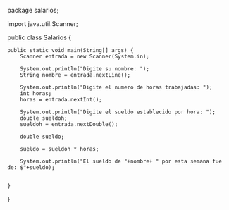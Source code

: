 
package salarios;

import java.util.Scanner;

public class Salarios {

    public static void main(String[] args) {
        Scanner entrada = new Scanner(System.in);
        
        System.out.println("Digite su nombre: ");
        String nombre = entrada.nextLine();
            
        System.out.println("Digite el numero de horas trabajadas: ");
        int horas;
        horas = entrada.nextInt();
        
        System.out.println("Digite el sueldo establecido por hora: ");
        double sueldoh;
        sueldoh = entrada.nextDouble();
        
        double sueldo;
        
        sueldo = sueldoh * horas;
        
        System.out.println("El sueldo de "+nombre+ " por esta semana fue de: $"+sueldo);
        
        
    }
    
}
